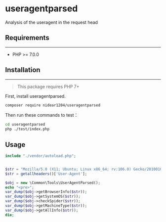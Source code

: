 # useragentparsed
Analysis of the useragent in the request head




## Requirements
------------
 - PHP >= 7.0.0

## Installation
------------

> This package requires PHP 7+

First, install useragentparsed.

```sh
composer require nidear1204/useragentparsed
```

Then run these commands to test：

```sh
cd useragentparsed
php ./test/index.php
```
## Usage

```php
include "./vendor/autoload.php";


$str = "Mozilla/5.0 (X11; Ubuntu; Linux x86_64; rv:106.0) Gecko/20100101 Firefox/106.0";
$str = getallheaders()['User-Agent'];

$obj = new \Common\Tools\UserAgentParsed();
echo "<pre>";
var_dump($obj->getBrowserInfo($str));
var_dump($obj->getSystemOS($str));
var_dump($obj->checkSpider($str));
var_dump($obj->getMachineType($str));
var_dump($obj->getAllInfo($str));
die;
```